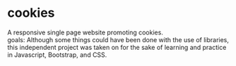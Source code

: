 # cookies
A responsive single page website promoting cookies.
<br/>
goals:
Although some things could have been done with the use of libraries, this independent project was taken on for the sake of learning and practice in Javascript, Bootstrap, and CSS.
